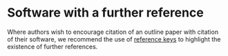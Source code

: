 # Software with a further reference

Where authors wish to encourage citation of an outline paper with citation
of their software, we recommend the use of [reference keys](#references-optional)
to highlight the existence of further references.
